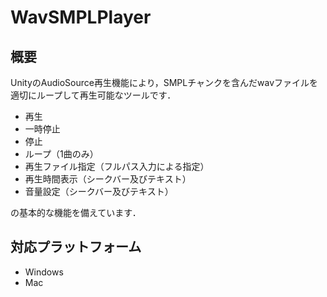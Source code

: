 # WavSMPLPlayer

## 概要
UnityのAudioSource再生機能により，SMPLチャンクを含んだwavファイルを適切にループして再生可能なツールです．

- 再生
- 一時停止
- 停止
- ループ（1曲のみ）
- 再生ファイル指定（フルパス入力による指定）
- 再生時間表示（シークバー及びテキスト）
- 音量設定（シークバー及びテキスト）

の基本的な機能を備えています．

## 対応プラットフォーム
- Windows
- Mac
